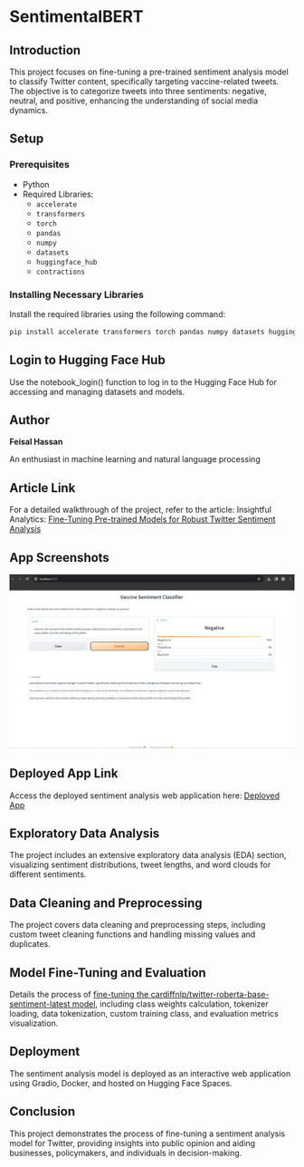 # SentimentalBERT

## Introduction

This project focuses on fine-tuning a pre-trained sentiment analysis model to classify Twitter content, specifically targeting vaccine-related tweets. The objective is to categorize tweets into three sentiments: negative, neutral, and positive, enhancing the understanding of social media dynamics.

## Setup

### Prerequisites
- Python
- Required Libraries:
  - `accelerate`
  - `transformers`
  - `torch`
  - `pandas`
  - `numpy`
  - `datasets`
  - `huggingface_hub`
  - `contractions`
    
### Installing Necessary Libraries
Install the required libraries using the following command:
```bash
pip install accelerate transformers torch pandas numpy datasets huggingface_hub contractions
```
## Login to Hugging Face Hub

Use the notebook_login() function to log in to the Hugging Face Hub for accessing and managing datasets and models.

## Author

**Feisal Hassan**

An enthusiast in machine learning and natural language processing

## Article Link

For a detailed walkthrough of the project, refer to the article: Insightful Analytics: [Fine-Tuning Pre-trained Models for Robust Twitter Sentiment Analysis](https://medium.com/@feisalhassan77/insightful-analytics-fine-tuning-ai-for-robust-twitter-sentiment-analysis-8b770ffd6edb)

## App Screenshots

![App Screenshot](./Images/Screenshot.png)


## Deployed App Link

Access the deployed sentiment analysis web application here: [Deployed App](https://huggingface.co/spaces/Feiiisal/Twitter_Sentiment_Analysis_App)

## Exploratory Data Analysis

The project includes an extensive exploratory data analysis (EDA) section, visualizing sentiment distributions, tweet lengths, and word clouds for different sentiments.

## Data Cleaning and Preprocessing

The project covers data cleaning and preprocessing steps, including custom tweet cleaning functions and handling missing values and duplicates.

## Model Fine-Tuning and Evaluation

Details the process of [fine-tuning the cardiffnlp/twitter-roberta-base-sentiment-latest model](https://huggingface.co/cardiffnlp/twitter-roberta-base-sentiment-latest), including class weights calculation, tokenizer loading, data tokenization, custom training class, and evaluation metrics visualization.

## Deployment

The sentiment analysis model is deployed as an interactive web application using Gradio, Docker, and hosted on Hugging Face Spaces.

## Conclusion

This project demonstrates the process of fine-tuning a sentiment analysis model for Twitter, providing insights into public opinion and aiding businesses, policymakers, and individuals in decision-making.

